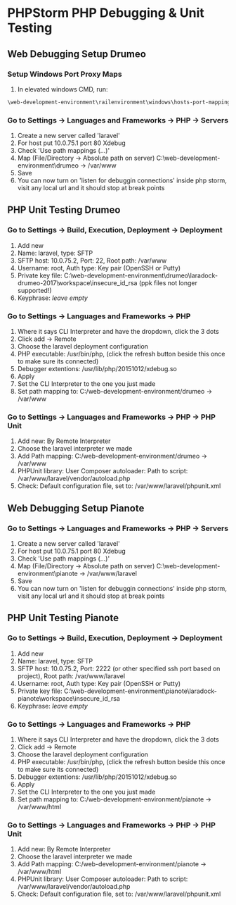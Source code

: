 # PHPStorm PHP Debugging & Unit Testing

## Web Debugging Setup Drumeo

### Setup Windows Port Proxy Maps 
1. In elevated windows CMD, run:
```cmd
\web-development-environment\railenvironment\windows\hosts-port-mapping-windows.bat
```

### Go to Settings -> Languages and Frameworks -> PHP -> Servers

1. Create a new server called 'laravel'
1. For host put 10.0.75.1 port 80 Xdebug
1. Check 'Use path mappings (...)'
1. Map (File/Directory -> Absolute path on server) C:\web-development-environment\drumeo -> /var/www
1. Save
1. You can now turn on 'listen for debuggin connections' inside php storm, visit any local url and it should stop at break points

## PHP Unit Testing Drumeo

### Go to Settings -> Build, Execution, Deployment -> Deployment

1. Add new
1. Name: laravel, type: SFTP
1. SFTP host: 10.0.75.2, Port: 22, Root path: /var/www 
1. Username: root, Auth type: Key pair (OpenSSH or Putty)
1. Private key file: C:\web-development-environment\drumeo\laradock-drumeo-2017\workspace\insecure_id_rsa (ppk files not longer supported!)
1. Keyphrase: *leave empty*

### Go to Settings -> Languages and Frameworks -> PHP

1. Where it says CLI Interpreter and have the dropdown, click the 3 dots
1. Click add -> Remote
1. Choose the laravel deployment configuration
1. PHP executable: /usr/bin/php, (click the refresh button beside this once to make sure its connected)
1. Debugger extentions: /usr/lib/php/20151012/xdebug.so
1. Apply
1. Set the CLI Interpreter to the one you just made
1. Set path mapping to: C:/web-development-environment/drumeo -> /var/www

### Go to Settings -> Languages and Frameworks -> PHP -> PHP Unit

1. Add new: By Remote Interpreter
1. Choose the laravel interpreter we made
1. Add Path mapping: C:/web-development-environment/drumeo -> /var/www
1. PHPUnit library: User Composer autoloader: Path to script: /var/www/laravel/vendor/autoload.php
1. Check: Default configuration file, set to: /var/www/laravel/phpunit.xml

## Web Debugging Setup Pianote

### Go to Settings -> Languages and Frameworks -> PHP -> Servers

1. Create a new server called 'laravel'
1. For host put 10.0.75.1 port 80 Xdebug
1. Check 'Use path mappings (...)'
1. Map (File/Directory -> Absolute path on server) C:\web-development-environment\pianote -> /var/www/laravel
1. Save
1. You can now turn on 'listen for debuggin connections' inside php storm, visit any local url and it should stop at break points

## PHP Unit Testing Pianote

### Go to Settings -> Build, Execution, Deployment -> Deployment

1. Add new
1. Name: laravel, type: SFTP
1. SFTP host: 10.0.75.2, Port: 2222 (or other specified ssh port based on project), Root path: /var/www/laravel 
1. Username: root, Auth type: Key pair (OpenSSH or Putty)
1. Private key file: C:\web-development-environment\pianote\laradock-pianote\workspace\insecure_id_rsa
1. Keyphrase: *leave empty*

### Go to Settings -> Languages and Frameworks -> PHP

1. Where it says CLI Interpreter and have the dropdown, click the 3 dots
1. Click add -> Remote
1. Choose the laravel deployment configuration
1. PHP executable: /usr/bin/php, (click the refresh button beside this once to make sure its connected)
1. Debugger extentions: /usr/lib/php/20151012/xdebug.so
1. Apply
1. Set the CLI Interpreter to the one you just made
1. Set path mapping to: C:/web-development-environment/pianote -> /var/www/html

### Go to Settings -> Languages and Frameworks -> PHP -> PHP Unit

1. Add new: By Remote Interpreter
1. Choose the laravel interpreter we made
1. Add Path mapping: C:/web-development-environment/pianote -> /var/www/html
1. PHPUnit library: User Composer autoloader: Path to script: /var/www/laravel/vendor/autoload.php
1. Check: Default configuration file, set to: /var/www/laravel/phpunit.xml
